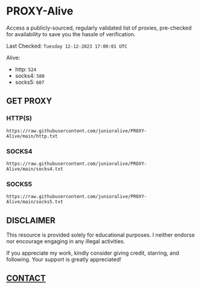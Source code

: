 # PROXY-Alive

Access a publicly-sourced, regularly validated list of proxies, pre-checked for availability to save you the hassle of verification.

Last Checked: `Tuesday 12-12-2023 17:00:01 UTC`

Alive:
- http: `524`
- socks4: `580`
- socks5: `607`

## GET PROXY

### HTTP(S)

```https://raw.githubusercontent.com/junioralive/PROXY-Alive/main/http.txt```

### SOCKS4

```https://raw.githubusercontent.com/junioralive/PROXY-Alive/main/socks4.txt```

### SOCKS5

```https://raw.githubusercontent.com/junioralive/PROXY-Alive/main/socks5.txt```

## DISCLAIMER

This resource is provided solely for educational purposes. I neither endorse nor encourage engaging in any illegal activities.

If you appreciate my work, kindly consider giving credit, starring, and following. Your support is greatly appreciated! 

## [CONTACT](https://t.me/TheJuniorAlive)

